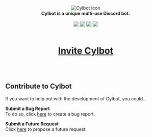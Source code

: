 <div align="center">
<img src="https://i.imgur.com/EzkdMMa.png" alt="Cylbot Icon">
<br>
<strong>Cylbot is a unique multi-use Discord bot.</strong>
<br>
<br>
<a href="https://github.com/Crystalflxme/Cylbot/blob/master/LICENSE"><img src="https://img.shields.io/badge/license-MIT-brightgreen.svg"/></a>
<a href="https://www.npmjs.com/package/discord.js"><img src="https://img.shields.io/badge/lib-discord.js-blue.svg"/></a>
<a href="https://www.mongodb.com/"><img src="https://img.shields.io/badge/db-Mongoose-blue.svg"/></a>
<a href="https://discord.gg/r4mbXFM"><img src="https://img.shields.io/badge/support%20discord-join-blueviolet.svg"/></a>
<br>
<br>
<h1><a href="https://discordapp.com/api/oauth2/authorize?client_id=586696865052098581&permissions=8&scope=bot">Invite Cylbot</a></h1>
</div>
<br>
<br>

## Contribute to Cylbot
If you want to help out with the development of Cylbot, you could...

**Submit a Bug Report**
<br>
To do so, click [here](https://github.com/Crystalflxme/Cylbot/issues/new?assignees=Crystalflxme&labels=bug&template=bug_report.md&title=) to create a bug report.

**Submit a Future Request**
<br>
Click [here](https://github.com/Crystalflxme/Cylbot/issues/new?assignees=Crystalflxme&labels=enhancement&template=feature_request.md&title=) to propose a future request.